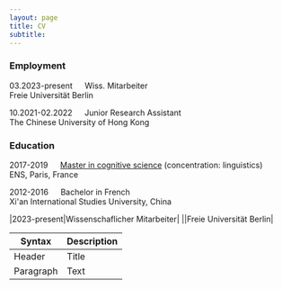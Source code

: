 ```yaml
---
layout: page
title: CV
subtitle: 
---
```



### Employment
    
03.2023-present &emsp; Wiss. Mitarbeiter \
    Freie Universität Berlin
    
10.2021-02.2022 &emsp; Junior Research Assistant \
    The Chinese University of Hong Kong
  
### Education

2017-2019 &emsp; [Master in cognitive science](https://cogmaster.ens.psl.eu/fr) (concentration: linguistics) \
    ENS, Paris, France

2012-2016 &emsp; Bachelor in French \
    Xi'an International Studies University, China

|2023-present|Wissenschaflicher Mitarbeiter|
||Freie Universität Berlin|

| Syntax | Description |
| --- | ----------- |
| Header | Title |
| Paragraph | Text |

